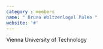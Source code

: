 ```yaml
---
category : members
name: " Bruno Woltzenlogel Paleo " 
website: '#'
---
```

Vienna University of Technology

